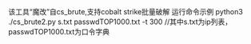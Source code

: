 该工具“魔改”自cs_brute,支持cobalt strike批量破解
运行命令示例
python3 ./cs_brute2.py s.txt passwdTOP1000.txt -t 300  //其中s.txt为ip列表，passwdTOP1000.txt为口令字典
